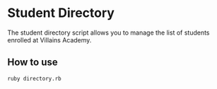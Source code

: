 # Student Directory #

The student directory script allows you to manage the list of students enrolled at Villains Academy.

## How to use ##

```shell
ruby directory.rb
```